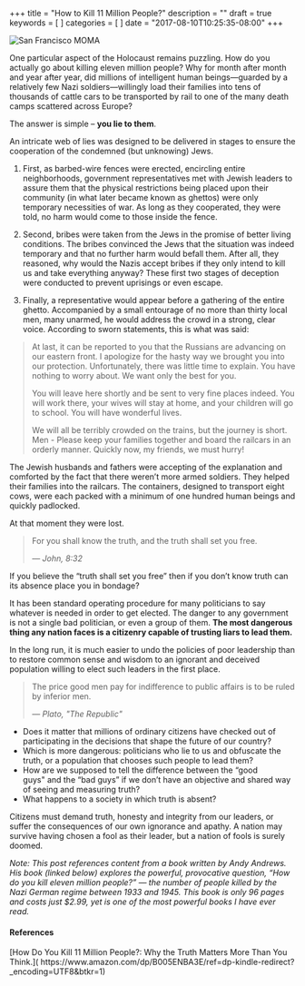 +++
title = "How to Kill 11 Million People?"
description = ""
draft = true
keywords = [
]
categories = [
]
date = "2017-08-10T10:25:35-08:00"
+++

![San Francisco MOMA](/img/holocaust.jpg)

One particular aspect of the Holocaust remains puzzling. How do you actually go about killing eleven million people? Why for month after month and year after year, did millions of intelligent human beings—guarded by a relatively few Nazi soldiers—willingly load their families into tens of thousands of cattle cars to be transported by rail to one of the many death camps scattered across Europe? 

The answer is simple – **you lie to them**.

<!--more-->

An intricate web of lies was designed to be delivered in stages to ensure the cooperation of the condemned (but unknowing) Jews. 

1. First, as barbed-wire fences were erected, encircling entire neighborhoods, government representatives met with Jewish leaders to assure them that the physical restrictions being placed upon their community (in what later became known as ghettos) were only temporary necessities of war. As long as they cooperated, they were told, no harm would come to those inside the fence. 

2. Second, bribes were taken from the Jews in the promise of better living conditions. The bribes convinced the Jews that the situation was indeed temporary and that no further harm would befall them. After all, they reasoned, why would the Nazis accept bribes if they only intend to kill us and take everything anyway? These first two stages of deception were conducted to prevent uprisings or even escape. 

3. Finally, a representative would appear before a gathering of the entire ghetto. Accompanied by a small entourage of no more than thirty local men, many unarmed, he would address the crowd in a strong, clear voice. According to sworn statements, this is what was said: 

>At last, it can be reported to you that the Russians are advancing on our eastern front. I apologize for the hasty way we brought you into our protection. Unfortunately, there was little time to explain. You have nothing to worry about. We want only the best for you. 
>
>You will leave here shortly and be sent to very fine places indeed. You will work there, your wives will stay at home, and your children will go to school. You will have wonderful lives. 
>
>We will all be terribly crowded on the trains, but the journey is short. Men - Please keep your families together and board the railcars in an orderly manner. Quickly now, my friends, we must hurry! 

The Jewish husbands and fathers were accepting of the explanation and comforted by the fact that there weren’t more armed soldiers. They helped their families into the railcars. The containers, designed to transport eight cows, were each packed with a minimum of one hundred human beings and quickly padlocked. 

At that moment they were lost.

>For you shall know the truth, and the truth shall set you free.
>
><cite>&mdash; John, 8:32</cite>

If you believe the “truth shall set you free” then if you don’t know truth can its absence place you in bondage?

It has been standard operating procedure for many politicians to say whatever is needed in order to get elected. The danger to any government is not a single bad politician, or even a group of them. **The most dangerous thing any nation faces is a citizenry capable of trusting liars to lead them.**

In the long run, it is much easier to undo the policies of poor leadership than to restore common sense and wisdom to an ignorant and deceived population willing to elect such leaders in the first place. 

>The price good men pay for indifference to public affairs is to be ruled by inferior men.
>
><cite>&mdash; Plato, "The Republic"</cite>

* Does it matter that millions of ordinary citizens have checked out of participating in the decisions that shape the future of our country? 
* Which is more dangerous: politicians who lie to us and obfuscate the truth, or a population that chooses such people to lead them? 
* How are we supposed to tell the difference between the “good guys" and the “bad guys” if we don’t have an objective and shared way of seeing and measuring truth?
* What happens to a society in which truth is absent?

Citizens must demand truth, honesty and integrity from our leaders, or suffer the consequences of our own ignorance and apathy. A nation may survive having chosen a fool as their leader, but a nation of fools is surely doomed.

_Note: This post references content from a book written by Andy Andrews. His book (linked below) explores the powerful, provocative question, “How do you kill eleven million people?” — the number of people killed by the Nazi German regime between 1933 and 1945.  This book is only 96 pages and costs just $2.99, yet is one of the most powerful books I have ever read._

#### References

<span class="sources">
[How Do You Kill 11 Million People?: Why the Truth Matters More Than You Think.]( https://www.amazon.com/dp/B005ENBA3E/ref=dp-kindle-redirect?_encoding=UTF8&btkr=1)<br>
</span>
